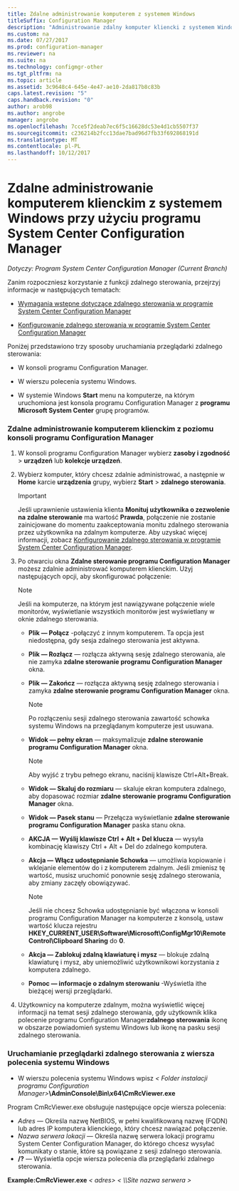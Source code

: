 ```yaml
---
title: Zdalne administrowanie komputerem z systemem Windows
titleSuffix: Configuration Manager
description: "Administrowanie zdalny komputer kliencki z systemem Windows przy użyciu programu System Center Configuration Manager."
ms.custom: na
ms.date: 07/27/2017
ms.prod: configuration-manager
ms.reviewer: na
ms.suite: na
ms.technology: configmgr-other
ms.tgt_pltfrm: na
ms.topic: article
ms.assetid: 3c9648c4-645e-4e47-ae10-2da817b8c83b
caps.latest.revision: "5"
caps.handback.revision: "0"
author: arob98
ms.author: angrobe
manager: angrobe
ms.openlocfilehash: 7cce5f2deab7ec6f5c16628dc53e4d1cb5507f37
ms.sourcegitcommit: c236214b2fcc13dae7bad96d7fb33f692868191d
ms.translationtype: MT
ms.contentlocale: pl-PL
ms.lasthandoff: 10/12/2017
---
```

# <a name="how-to-remotely-administer-a-windows-client-computer-by-using-system-center-configuration-manager"></a>Zdalne administrowanie komputerem klienckim z systemem Windows przy użyciu programu System Center Configuration Manager

*Dotyczy: Program System Center Configuration Manager (Current Branch)*

Zanim rozpoczniesz korzystanie z funkcji zdalnego sterowania, przejrzyj informacje w następujących tematach:  

-   [Wymagania wstępne dotyczące zdalnego sterowania w programie System Center Configuration Manager](../../../../core/clients/manage/remote-control/prerequisites-for-remote-control.md)  

-   [Konfigurowanie zdalnego sterowania w programie System Center Configuration Manager](../../../../core/clients/manage/remote-control/configuring-remote-control.md)  

Poniżej przedstawiono trzy sposoby uruchamiania przeglądarki zdalnego sterowania:  

-   W konsoli programu Configuration Manager.  

-   W wierszu polecenia systemu Windows.  

-   W systemie Windows **Start** menu na komputerze, na którym uruchomiona jest konsola programu Configuration Manager z **programu Microsoft System Center** grupę programów.  

### <a name="to-remotely-administer-a-client-computer-from-the-configuration-manager-console"></a>Zdalne administrowanie komputerem klienckim z poziomu konsoli programu Configuration Manager  

1.  W konsoli programu Configuration Manager wybierz **zasoby i zgodność** > **urządzeń** lub **kolekcje urządzeń**.  

3.  Wybierz komputer, który chcesz zdalnie administrować, a następnie w **Home** karcie **urządzenia** grupy, wybierz **Start** > **zdalnego sterowania**.  

    > [!IMPORTANT]  
    >  Jeśli uprawnienie ustawienia klienta **Monituj użytkownika o zezwolenie na zdalne sterowanie** ma wartość **Prawda**, połączenie nie zostanie zainicjowane do momentu zaakceptowania monitu zdalnego sterowania przez użytkownika na zdalnym komputerze. Aby uzyskać więcej informacji, zobacz [Konfigurowanie zdalnego sterowania w programie System Center Configuration Manager](../../../../core/clients/manage/remote-control/configuring-remote-control.md).  

4.  Po otwarciu okna **Zdalne sterowanie programu Configuration Manager** możesz zdalnie administrować komputerem klienckim. Użyj następujących opcji, aby skonfigurować połączenie:  

    > [!NOTE]  
    >  Jeśli na komputerze, na którym jest nawiązywane połączenie wiele monitorów, wyświetlanie wszystkich monitorów jest wyświetlany w oknie zdalnego sterowania.  

    -   **Plik — Połącz** -połączyć z innym komputerem. Ta opcja jest niedostępna, gdy sesja zdalnego sterowania jest aktywna.  

    -   **Plik — Rozłącz** — rozłącza aktywną sesję zdalnego sterowania, ale nie zamyka **zdalne sterowanie programu Configuration Manager** okna.  

    -   **Plik — Zakończ** — rozłącza aktywną sesję zdalnego sterowania i zamyka **zdalne sterowanie programu Configuration Manager** okna.  

        > [!NOTE]  
        >  Po rozłączeniu sesji zdalnego sterowania zawartość schowka systemu Windows na przeglądanym komputerze jest usuwana.  

    -   **Widok — pełny ekran** — maksymalizuje **zdalne sterowanie programu Configuration Manager** okna.  

        > [!NOTE]  
        >  Aby wyjść z trybu pełnego ekranu, naciśnij klawisze Ctrl+Alt+Break.  

    -   **Widok — Skaluj do rozmiaru** — skaluje ekran komputera zdalnego, aby dopasować rozmiar **zdalne sterowanie programu Configuration Manager** okna.  

    -   **Widok — Pasek stanu** — Przełącza wyświetlanie **zdalne sterowanie programu Configuration Manager** paska stanu okna.  

    -   **AKCJA — Wyślij klawisze Ctrl + Alt + Del klucza** — wysyła kombinację klawiszy Ctrl + Alt + Del do zdalnego komputera.  

    -   **Akcja — Włącz udostępnianie Schowka** — umożliwia kopiowanie i wklejanie elementów do i z komputerem zdalnym. Jeśli zmienisz tę wartość, musisz uruchomić ponownie sesję zdalnego sterowania, aby zmiany zaczęły obowiązywać.  

        > [!NOTE]  
        >  Jeśli nie chcesz Schowka udostępnianie być włączona w konsoli programu Configuration Manager na komputerze z konsolą, ustaw wartość klucza rejestru **HKEY_CURRENT_USER\Software\Microsoft\ConfigMgr10\Remote Control\Clipboard Sharing** do **0**.  

    -   **Akcja — Zablokuj zdalną klawiaturę i mysz** — blokuje zdalną klawiaturę i mysz, aby uniemożliwić użytkownikowi korzystania z komputera zdalnego.  

    -   **Pomoc — informacje o zdalnym sterowaniu** -Wyświetla ithe bieżącej wersji przeglądarki.  

5.  Użytkownicy na komputerze zdalnym, można wyświetlić więcej informacji na temat sesji zdalnego sterowania, gdy użytkownik klika polecenie programu Configuration Manager**zdalnego sterowania** ikonę w obszarze powiadomień systemu Windows lub ikonę na pasku sesji zdalnego sterowania.  

### <a name="to-start-the-remote-control-viewer-from-the-windows-command-line"></a>Uruchamianie przeglądarki zdalnego sterowania z wiersza polecenia systemu Windows  

-   W wierszu polecenia systemu Windows wpisz *< Folder instalacji programu Configuration Manager\>***\AdminConsole\Bin\x64\CmRcViewer.exe**  

Program CmRcViewer.exe obsługuje następujące opcje wiersza polecenia:  

- *Adres* — Określa nazwę NetBIOS, w pełni kwalifikowaną nazwę (FQDN) lub adres IP komputera klienckiego, który chcesz nawiązać połączenie.
- *Nazwa serwera lokacji* — Określa nazwę serwera lokacji programu System Center Configuration Manager, do którego chcesz wysyłać komunikaty o stanie, które są powiązane z sesji zdalnego sterowania.
- **/?** — Wyświetla opcje wiersza polecenia dla przeglądarki zdalnego sterowania.  
     
**Example:CmRcViewer.exe** *< adres\>*   *< \\\Site nazwa serwera >*  
